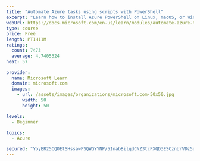 ```yaml
---
title: "Automate Azure tasks using scripts with PowerShell"
excerpt: "Learn how to install Azure PowerShell on Linux, macOS, or Windows and then connect to Azure and manage your resources."
webUrl: https://docs.microsoft.com/en-us/learn/modules/automate-azure-tasks-with-powershell/
type: course
price: Free
length: PT1H11M
ratings:
  count: 7473
  average: 4.7405324
heat: 57

provider:
  name: Microsoft Learn
  domain: microsoft.com
  images:
    - url: /assets/images/organizations/microsoft.com-50x50.jpg
      width: 50
      height: 50

levels:
  - Beginner

topics:
  - Azure

secured: "YoyER25CQOEtSHssawFSQWQYYNP/5InabBilqdCNZ3tcFXQD3ESCznUrVDz5qlFkQKUk8ocRvtWtRI62LAFOWFIT7tZsMvablEkeeo022xvurOM7Olv5ri4H+Y+yp5CVqmSZGbd9ahDSQcAbbkI6zmKrgCe18k7i6IjfdKN9KM/SdJfyhgjLE+z5Y9XjCEr3C/7Ka77hkMgUV/CyIAT53bi4CRpvGay0JxxnbvTJDM069IWMmZwNMfNA8PwqiCJ9TzZijLTQH4/q5M1ENZWAxEVseiy0YoxrPFZK+RQoUWk7lV86Ind7fD2p2we7qlZeisL3AkfHW906jIo3PSQ7FdFydpqr0GAr59r43W3JAce8+bwFcM/U5savU9F67qTMmVQfal7yqUTBYjxa2U/D/vWHNTy2ZhK1uPznn1N8wjQ=;5yiQrcrVLw4ueFvcSKdE4g=="
---
```



